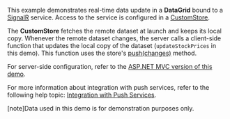 This example demonstrates real-time data update in a **DataGrid** bound to a <a href="https://docs.microsoft.com/en-us/aspnet/core/signalr/introduction" target="_blank">SignalR</a> service. Access to the service is configured in a [CustomStore](/Documentation/ApiReference/Data_Layer/CustomStore/).
 
The **CustomStore** fetches the remote dataset at launch and keeps its local copy. Whenever the remote dataset changes, the server calls a client-side function that updates the local copy of the dataset (`updateStockPrices` in this demo). This function uses the store's [push(changes)](/Documentation/ApiReference/Data_Layer/CustomStore/Methods/#pushchanges) method.

For server-side configuration, refer to the [ASP.NET MVC version of this demo](https://demos.devexpress.com/ASPNetMvc/Demo/DataGrid/SignalRService).

For more information about integration with push services, refer to the following help topic: [Integration with Push Services](/Documentation/Guide/Data_Binding/Data_Layer/#Data_Modification/Integration_with_Push_Services).
 
[note]Data used in this demo is for demonstration purposes only.